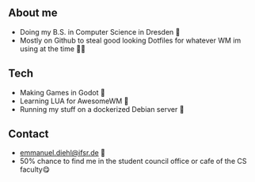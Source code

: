 ## About me
- Doing my B.S. in Computer Science in Dresden 📍
- Mostly on Github to steal good looking Dotfiles for whatever WM im using at the time 🕵🏽

## Tech
* Making Games in Godot 👾
* Learning LUA for AwesomeWM 🔲
* Running my stuff on a dockerized Debian server  🚢

## Contact
- emmanuel.diehl@ifsr.de 💌
- 50% chance to find me in the student council office or cafe of the CS faculty😋
